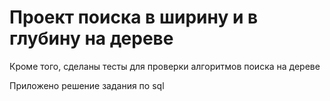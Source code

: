 # Проект поиска в ширину и в глубину на дереве

Кроме того, сделаны тесты для проверки алгоритмов поиска на дереве

Приложено решение задания по sql
